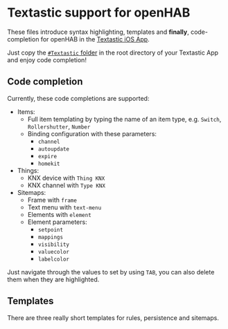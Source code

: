# Textastic support for openHAB

These files introduce syntax highlighting, templates and __finally__, code-completion for openHAB in the [Textastic iOS App](https://www.textasticapp.com).

Just copy the [```#Textastic``` folder](/#Textastic) in the root directory of your Textastic App and enjoy code completion!

## Code completion

Currently, these code completions are supported:
* Items:
    * Full item templating by typing the name of an item type, e.g. ```Switch```, ```Rollershutter```, ```Number```
    * Binding configuration with these parameters:
        * ```channel```
        * ```autoupdate```
        * ```expire```
        * ```homekit```
* Things:
    * KNX device with ```Thing KNX```
    * KNX channel with ```Type KNX```
* Sitemaps:
    * Frame with ```frame```
    * Text menu with ```text-menu```
    * Elements with ```element```
    * Element parameters:
        * ```setpoint```
        * ```mappings```
        * ```visibility```
        * ```valuecolor```
        * ```labelcolor```

Just navigate through the values to set by using ```TAB```, you can also delete them when they are highlighted.

## Templates

There are three really short templates for rules, persistence and sitemaps.